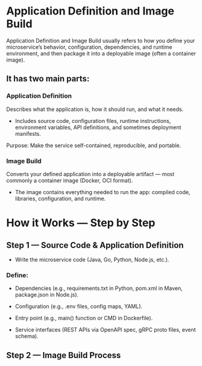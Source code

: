 # Application Definition and Image Build
Application Definition and Image Build usually refers to how you define your microservice’s behavior, configuration, dependencies, and runtime environment, and then package it into a deployable image (often a container image).

## It has two main parts:

### Application Definition

Describes what the application is, how it should run, and what it needs.

- Includes source code, configuration files, runtime instructions, environment variables, API definitions, and sometimes deployment manifests.

Purpose: Make the service self-contained, reproducible, and portable.

### Image Build

Converts your defined application into a deployable artifact — most commonly a container image (Docker, OCI format).

- The image contains everything needed to run the app: compiled code, libraries, configuration, and runtime.


# How it Works — Step by Step 

## Step 1 — Source Code & Application Definition

- Write the microservice code (Java, Go, Python, Node.js, etc.).

### Define:

- Dependencies (e.g., requirements.txt in Python, pom.xml in Maven, package.json in Node.js).

- Configuration (e.g., .env files, config maps, YAML).

- Entry point (e.g., main() function or CMD in Dockerfile).

- Service interfaces (REST APIs via OpenAPI spec, gRPC proto files, event schema).

## Step 2 — Image Build Process 